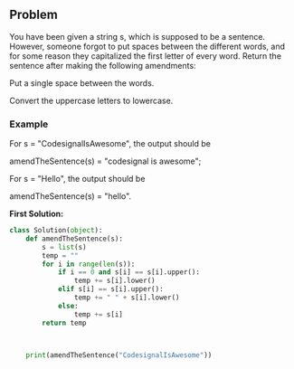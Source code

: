 ## Problem

You have been given a string s, which is supposed to be a sentence. However, someone forgot to put spaces between the different words, and for some reason they capitalized the first letter of every word. Return the sentence after making the following amendments:

Put a single space between the words.

Convert the uppercase letters to lowercase.

### Example

For s = "CodesignalIsAwesome", the output should be

amendTheSentence(s) = "codesignal is awesome";


For s = "Hello", the output should be

amendTheSentence(s) = "hello".


**First Solution:**
```python
class Solution(object):
    def amendTheSentence(s):
        s = list(s)
        temp = ""
        for i in range(len(s)):
            if i == 0 and s[i] == s[i].upper():
                temp += s[i].lower()
            elif s[i] == s[i].upper():
                temp += " " + s[i].lower()
            else:
                temp += s[i]
        return temp



    print(amendTheSentence("CodesignalIsAwesome"))
```